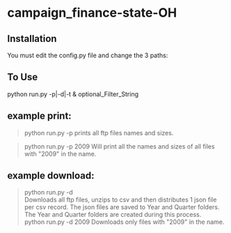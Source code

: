 


campaign_finance-state-OH
=========================

Installation
------------
You must edit the config.py file and change the 3 paths:<br>



To Use 
------
python run.py -p<print list>|-d<download>|-t<transform> & optional_Filter_String

example print:
---------------
>python run.py -p
prints all ftp files names and sizes.

>python run.py -p 2009
Will print all the names and sizes of all files with "2009" in the name.


example download:
----------------
>python run.py -d  
Downloads all ftp files, unzips to csv and then distributes 1 json file per csv record. The json files are saved to Year and Quarter folders. The Year and Quarter folders are created during this process.   
>python run.py -d 2009
Downloads only files with "2009" in the name. 





